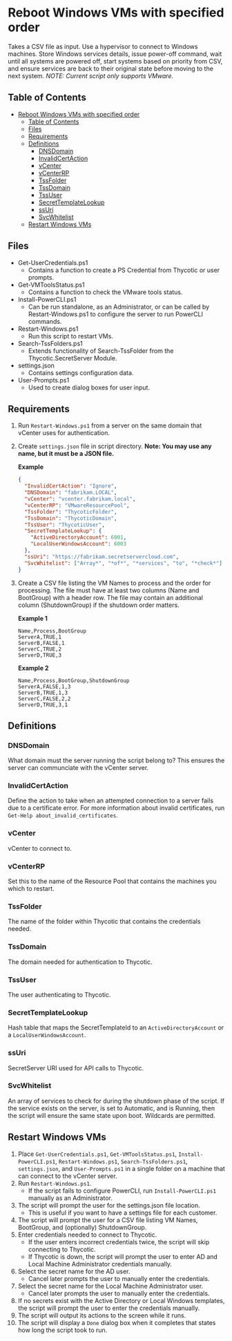 # Reboot Windows VMs with specified order

Takes a CSV file as input. Use a hypervisor to connect to Windows machines. Store Windows services details, issue
power-off command, wait until all systems are powered off, start systems based on priority from CSV, and ensure
services are back to their original state before moving to the next system. _NOTE: Current script only supports
VMware._

## Table of Contents

- [Reboot Windows VMs with specified order](#reboot-windows-vms-with-specified-order)
  - [Table of Contents](#table-of-contents)
  - [Files](#files)
  - [Requirements](#requirements)
  - [Definitions](#definitions)
    - [DNSDomain](#dnsdomain)
    - [InvalidCertAction](#invalidcertaction)
    - [vCenter](#vcenter)
    - [vCenterRP](#vcenterrp)
    - [TssFolder](#tssfolder)
    - [TssDomain](#tssdomain)
    - [TssUser](#tssuser)
    - [SecretTemplateLookup](#secrettemplatelookup)
    - [ssUri](#ssuri)
    - [SvcWhitelist](#svcwhitelist)
  - [Restart Windows VMs](#restart-windows-vms)

## Files

- Get-UserCredentials.ps1
  - Contains a function to create a PS Credential from Thycotic or user prompts.
- Get-VMToolsStatus.ps1
  - Contains a function to check the VMware tools status.
- Install-PowerCLI.ps1
  - Can be run standalone, as an Administrator, or can be called by Restart-Windows.ps1 to configure
    the server to run PowerCLI commands.
- Restart-Windows.ps1
  - Run this script to restart VMs.
- Search-TssFolders.ps1
  - Extends functionality of Search-TssFolder from the Thycotic.SecretServer Module.
- settings.json
  - Contains settings configuration data.
- User-Prompts.ps1
  - Used to create dialog boxes for user input.

## Requirements

1. Run `Restart-Windows.ps1` from a server on the same domain that vCenter uses for authentication.
2. Create `settings.json` file in script directory. **Note: You may use any name, but it must be a JSON file.**

   **Example**

   ```json
   {
     "InvalidCertAction": "Ignore",
     "DNSDomain": "fabrikam.LOCAL",
     "vCenter": "vcenter.fabrikam.local",
     "vCenterRP": "VMwareResourcePool",
     "TssFolder": "ThycoticFolder",
     "TssDomain": "ThycoticDomain",
     "TssUser": "ThycoticUser",
     "SecretTemplateLookup": {
       "ActiveDirectoryAccount": 6001,
       "LocalUserWindowsAccount": 6003
     },
     "ssUri": "https://fabrikam.secretservercloud.com",
     "SvcWhitelist": ["Array*", "*of*", "*services", "to", "*check*"]
   }
   ```

3. Create a CSV file listing the VM Names to process and the order for processing. The file must have at least two
   columns (Name and BootGroup) with a header row. The file may contain an additional column (ShutdownGroup) if the
   shutdown order matters.

   **Example 1**

   ```csv
   Name,Process,BootGroup
   ServerA,TRUE,1
   ServerB,FALSE,1
   ServerC,TRUE,2
   ServerD,TRUE,3
   ```

   **Example 2**

   ```csv
   Name,Process,BootGroup,ShutdownGroup
   ServerA,FALSE,1,3
   ServerB,TRUE,1,3
   ServerC,FALSE,2,2
   ServerD,TRUE,3,1
   ```

## Definitions

### DNSDomain

What domain must the server running the script belong to? This ensures the server can communciate with the vCenter
server.

### InvalidCertAction

Define the action to take when an attempted connection to a server fails due to a certificate error. For more
information about invalid certificates, run `Get-Help about_invalid_certificates`.

### vCenter

vCenter to connect to.

### vCenterRP

Set this to the name of the Resource Pool that contains the machines you which to restart.

### TssFolder

The name of the folder within Thycotic that contains the credentials needed.

### TssDomain

The domain needed for authentication to Thycotic.

### TssUser

The user authenticating to Thycotic.

### SecretTemplateLookup

Hash table that maps the SecretTemplateId to an `ActiveDirectoryAccount` or a `LocalUserWindowsAccount`.

### ssUri

SecretServer URI used for API calls to Thycotic.

### SvcWhitelist

An array of services to check for during the shutdown phase of the script. If the service exists on the server, is
set to Automatic, and is Running, then the script will ensure the same state upon boot. Wildcards are permitted.

## Restart Windows VMs

1. Place `Get-UserCredentials.ps1`, `Get-VMToolsStatus.ps1`, `Install-PowerCLI.ps1`, `Restart-Windows.ps1`,
   `Search-TssFolders.ps1`, `settings.json`, and `User-Prompts.ps1` in a single folder on a machine that can
   connect to the vCenter server.
2. Run `Restart-Windows.ps1`.
   - If the script fails to configure PowerCLI, run `Install-PowerCLI.ps1` manually as an Administrator.
3. The script will prompt the user for the settings.json file location.
   - This is useful if you want to have a settings file for each customer.
4. The script will prompt the user for a CSV file listing VM Names, BootGroup, and (optionally) ShutdownGroup.
5. Enter credentials needed to connect to Thycotic.
   - If the user enters incorrect credentials twice, the script will skip connecting to Thycotic.
   - If Thycotic is down, the script will prompt the user to enter AD and Local Machine Administrator credentials
     manually.
6. Select the secret name for the AD user.
   - Cancel later prompts the user to manually enter the credentials.
7. Select the secret name for the Local Machine Administrator user.
   - Cancel later prompts the user to manually enter the credentials.
8. If no secrets exist with the Active Directory or Local Windows templates, the script will prompt the user to
   enter the credentials manually.
9. The script will output its actions to the screen while it runs.
10. The script will display a `Done` dialog box when it completes that states how long the script took to run.
